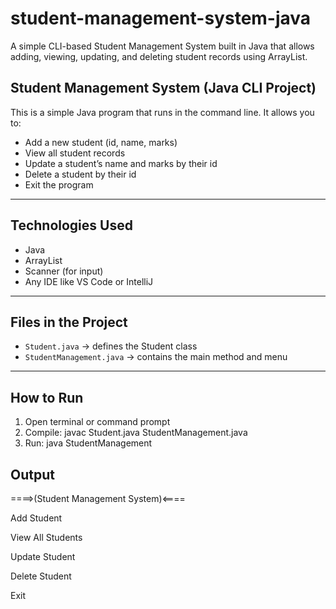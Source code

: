 # student-management-system-java
A simple CLI-based Student Management System built in Java that allows adding, viewing, updating, and deleting student records using ArrayList.
<br>
 ## Student Management System (Java CLI Project)

This is a simple Java program that runs in the command line. It allows you to:

- Add a new student (id, name, marks)
- View all student records
- Update a student’s name and marks by their id
- Delete a student by their id
- Exit the program

---

## Technologies Used

- Java
- ArrayList
- Scanner (for input)
- Any IDE like VS Code or IntelliJ

---

## Files in the Project

- `Student.java` → defines the Student class
- `StudentManagement.java` → contains the main method and menu

---

## How to Run

1. Open terminal or command prompt
2. Compile:
   javac Student.java StudentManagement.java
3. Run:
java StudentManagement
## Output
====>(Student Management System)<====

Add Student

View All Students

Update Student

Delete Student

Exit

